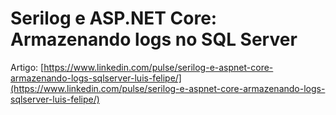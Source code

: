 # Serilog e ASP.NET Core: Armazenando logs no SQL Server
  
Artigo: [https://www.linkedin.com/pulse/serilog-e-aspnet-core-armazenando-logs-sqlserver-luis-felipe/](https://www.linkedin.com/pulse/serilog-e-aspnet-core-armazenando-logs-sqlserver-luis-felipe/)  
  
